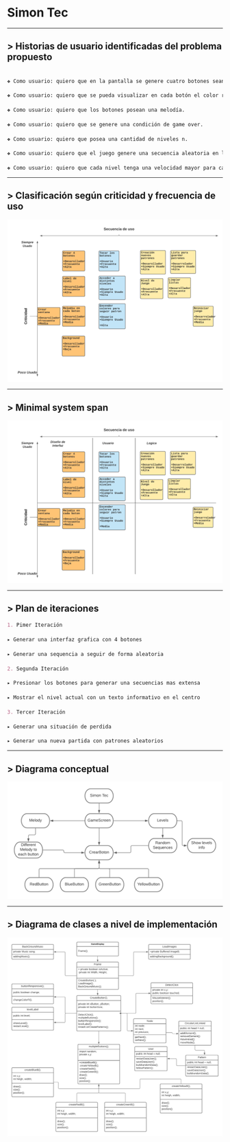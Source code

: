 # Simon Tec


***
## > Historias de usuario identificadas del problema propuesto
```markdown

❖ Como usuario: quiero que en la pantalla se genere cuatro botones sean de colores distintos.

❖ Como usuario: quiero que se pueda visualizar en cada botón el color rojo, verde, amarillo y azul.

❖ Como usuario: quiero que los botones posean una melodía.

❖ Como usuario: quiero que se genere una condición de game over.

❖ Como usuario: quiero que posea una cantidad de niveles n.

❖ Como usuario: quiero que el juego genere una secuencia aleatoria en los botones.

❖ Como usuario: quiero que cada nivel tenga una velocidad mayor para cada secuencia.
```


***
## > Clasificación según criticidad y frecuencia de uso
![imagen de criticidad](plan/criticidad_1.png)


***
## > Minimal system span
![Imagen de minimal span](plan/spanM_1.png)


***
## > Plan de iteraciones
```markdown
1. Pimer Iteración

▸ Generar una interfaz grafica con 4 botones

▸ Generar una sequencia a seguir de forma aleatoria

2. Segunda Iteración

▸ Presionar los botones para generar una secuencias mas extensa

▸ Mostrar el nivel actual con un texto informativo en el centro

3. Tercer Iteración

▸ Generar una situación de perdida

▸ Generar una nueva partida con patrones aleatorios

```

***
## > Diagrama conceptual
![Imagen de Conceptual](plan/conceptual_1.png)

***
## > Diagrama de clases a nivel de implementación 
![Imagen de class](plan/SimonTec_11.png)
